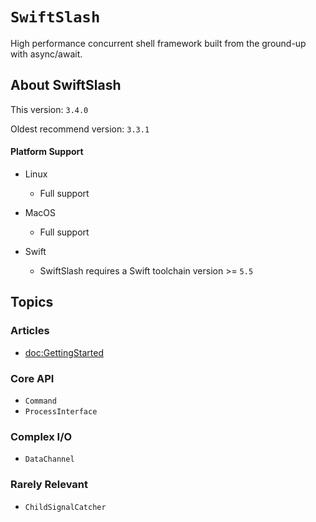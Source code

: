 #  ``SwiftSlash``

High performance concurrent shell framework built from the ground-up with async/await.

## About SwiftSlash

This version: `3.4.0`

Oldest recommend version: `3.3.1`

#### Platform Support
  - Linux
    - Full support

  - MacOS
    - Full support

  - Swift
    - SwiftSlash requires a Swift toolchain version >= `5.5`

## Topics

### Articles

- <doc:GettingStarted>

### Core API

- ``Command``
- ``ProcessInterface``

### Complex I/O

- ``DataChannel``

### Rarely Relevant

- ``ChildSignalCatcher``
